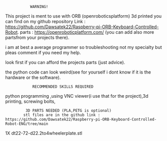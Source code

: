                WARNING!

This project is ment to use  with ORB (openroboticsplatform) 3d printed you can find on my github repository Link : https://github.com/Dawsatek22/Raspberry-pi-ORB-Keyboard-Controlled-Robot.
parts  : https://openroboticplatform.com/ (you can add also more partsfrom your projects there).

i am at best a average programmer so troubleshooting not
my specialty but pleas comment if you need my help.

look first if you can afford the projects parts (just advice).

the python code can look weird(see for yourself i dont know if it is the hardware or the software).


                RECOMMENDED SKILLS REQUIRED     
python programming ,using VNC viewer(i use that for the project),3d printing,
screwing bolts,

             3D PARTS NEEDED (PLA,PETG is optional)
            stl files are in the github link : https://github.com/Dawsatek22/Raspberry-pi-ORB-Keyboard-Controlled-Robot-ENG/tree/main

1X  dt22-72-d22.2to4wheelerplate.stl
